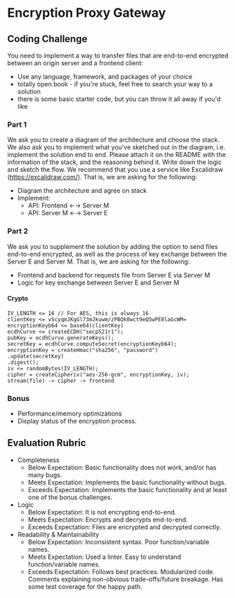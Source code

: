 # Encryption Proxy Gateway

## Coding Challenge

You need to implement a way to transfer files that are end-to-end encrypted between an origin server and a frontend client:

- Use any language, framework, and packages of your choice
- totally open book - if you're stuck, feel free to search your way to a solution
- there is some basic starter code, but you can throw it all away if you'd like

### Part 1

We ask you to create a diagram of the architecture and choose the stack. We also ask you to implement what you've sketched out in the diagram, i.e. implement the solution end to end. Please attach it on the README with the information of the stack, and the reasoning behind it. Write down the logic and sketch the flow. We recommend that you use a service like Excalidraw (https://excalidraw.com/). That is, we are asking for the following:

- Diagram the architecture and agree on stack
- Implement:
  - API: Frontend ←→ Server M
  - API: Server M ←→ Server E

### Part 2

We ask you to supplement the solution by adding the option to send files end-to-end encrypted, as well as the process of key exchange between the Server E and Server M. That is, we are asking for the following:

- Frontend and backend for requests file from Server E via Server M
- Logic for key exchange between Server E and Server M

#### Crypto

```
IV_LENGTH <= 16 // For AES, this is always 16
clientKey <= vScyqmJKqGl73mJkuwm/zPBQk0wct9eQ5wPE8laGcWM=
encryptionKeyb64 <= base64(clientKey)
ecdhCurve <= createECDH("secp521r1");
pubKey = ecdhCurve.generateKeys();
secretKey = ecdhCurve.computeSecret(encryptionKeyb64);
encryptionKey = createHmac("sha256", "password")
.update(secretKey)
.digest();
iv <= randomBytes(IV_LENGTH);
cipher = createCipheriv("aes-256-gcm", encryptionKey, iv);
stream(file) -> cipher -> frontend
```

### Bonus

- Performance/memory optimizations
- Display status of the encryption process.

## Evaluation Rubric

- Completeness
  - Below Expectation: Basic functionality does not work, and/or has many bugs.
  - Meets Expectation: Implements the basic functionality without bugs.
  - Exceeds Expectation: Implements the basic functionality and at least one of the bonus challenges.
- Logic
  - Below Expectation: It is not encrypting end-to-end.
  - Meets Expectation: Encrypts and decrypts end-to-end.
  - Exceeds Expectation: Files are encrypted and decrypted correctly.
- Readability & Maintainability
  - Below Expectation: Inconsistent syntax. Poor function/variable names.
  - Meets Expectation: Used a linter. Easy to understand function/variable names.
  - Exceeds Expectation: Follows best practices. Modularized code. Comments explaining non-obvious trade-offs/future breakage. Has some test coverage for the happy path.
